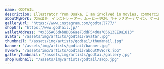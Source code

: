 ```yaml
---
name: GODTAIL
description: Illustrator from Osaka. I am involved in movies, commercials, character design, and game planning.
aboutMyWork: 大阪出身　イラストレーター。ムービーやCM、キャラクターデザイン、ゲーム企画などを手掛けています。「カッコいい」「美しい」「面白い」をモットーに制作
galleryUrl: "https://www.instagram.com/godtail777/"
shopUrl: "https://www.godtail.jp/"
walletAddress: "0x355A05d6b8D066aeF0ddF54d0a705613EE9a1813"
avatar: "/assets/img/artists/godtail/avatar.jpg"
thumbnail: "/assets/img/artists/godtail/thumbnail.jpg"
banner: "/assets/img/artists/godtail/banner.jpg"
mywork: "/assets/img/artists/godtail/aboutMyWork.jpg"
galleryTumbnail: "/assets/img/artists/godtail/gallery.jpg"
shopTumbnail: "/assets/img/artists/godtail/shop.jpg"
---
```

